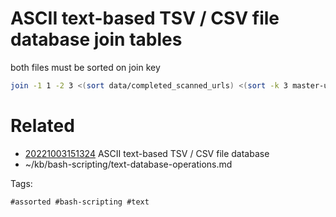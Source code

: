 # ASCII text-based TSV / CSV file database join tables
both files must be sorted on join key
```bash
join -1 1 -2 3 <(sort data/completed_scanned_urls) <(sort -k 3 master-url-list.tsv)
```

# Related

- [20221003151324](/zet/20221003151324/README.md) ASCII text-based TSV / CSV file database
- ~/kb/bash-scripting/text-database-operations.md

Tags:

    #assorted #bash-scripting #text
